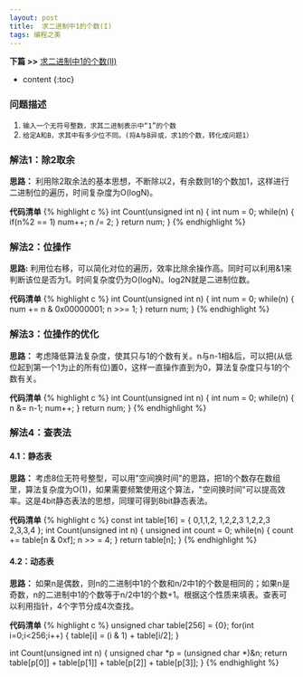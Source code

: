 ```yaml
---
layout: post
title:  求二进制中1的个数(I)
tags: 编程之美
---
```


**下篇 >>**
[求二进制中1的个数(II)](/2016/03/29/numOfOneII.html)

* content
{:toc}

### 问题描述

1. `输入一个无符号整数，求其二进制表示中“1”的个数`
2. `给定A和B，求其中有多少位不同。(将A与B异或，求1的个数，转化成问题1）`

### 解法1：除2取余

**思路：**
利用除2取余法的基本思想，不断除以2，有余数则1的个数加1，这样进行二进制位的遍历，时间复杂度为O(logN)。

**代码清单**
{% highlight c %}
int Count(unsigned int n)
{
    int num = 0;
    while(n)
    {
        if(n%2 == 1) num++;
        n /= 2;
    }
    return num;
}
{% endhighlight %}

### 解法2：位操作

**思路:**
利用位右移，可以简化对位的遍历，效率比除余操作高。同时可以利用&1来判断该位是否为1。时间复杂度仍为O(logN)。log2N就是二进制位数。

**代码清单**
{% highlight c %}
int Count(unsigned int n)
{
    int num = 0;
    while(n)
    {
        num += n & 0x00000001;
        n >>= 1;
    }
    return num;
}
{% endhighlight %}

### 解法3：位操作的优化

**思路：**
考虑降低算法复杂度，使其只与1的个数有关。n与n-1相&后，可以把(从低位起到第一个1为止的所有位)置0，这样一直操作直到为0，算法复杂度只与1的个数有关。

**代码清单**
{% highlight c %}
int Count(unsigned int n)
{
  int num = 0;
  while(n)
  {
     n &= n-1;
     num++;
  }
  return num;
}
{% endhighlight %}

### 解法4：查表法

#### 4.1：静态表
**思路：**
 考虑8位无符号整型，可以用"空间换时间"的思路，把1的个数存在数组里，算法复杂度为O(1)，如果需要频繁使用这个算法，"空间换时间"可以提高效率。这是4bit静态表法的思想，同理可得到8bit静态表法。

**代码清单**
{% highlight c %}
const int table[16] = {
  0,1,1,2,
  1,2,2,3
  1,2,2,3
  2,3,3,4
};
int Count(unsigned int n)
{
  unsigned int count = 0;
  while(n)
  {
   count += table[n & 0xf];
   n >> = 4;
  }
  return table[n];
}
{% endhighlight %}

#### 4.2：动态表
**思路：**
 如果n是偶数，则n的二进制中1的个数和n/2中1的个数是相同的；如果n是奇数，n的二进制中1的个数等于n/2中1的个数+1。根据这个性质来填表。查表可以利用指针，4个字节分成4次查找。

**代码清单**
{% highlight c %}
unsigned char table[256] = {0};
for(int i=0;i<256;i++)
{
  table[i] = (i & 1) + table[i/2];
}

int Count(unsigned int n)
{
  unsigned char *p = (unsigned char *)&n;
  return table[p[0]] + table[p[1]] + table[p[2]] + 
  table[p[3]];
}
{% endhighlight %}